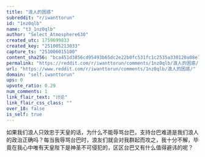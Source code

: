 ```yaml
---
title: "浪人的困惑"
subreddit: "r/iwanttorun"
id: "1nz0qlb"
name: "t3_1nz0qlb"
author: "Select_Atmosphere630"
created_utc: 1759699833
created_key: "251005213033"
capture_ts: "251006015100"
content_sha256: "bca451d3856cd95493b65dc2e22b0fc531fc1c2535a330120a08e7388f2cba76"
permalink: "https://reddit.com/r/iwanttorun/comments/1nz0qlb/浪人的困惑/"
url: "https://www.reddit.com/r/iwanttorun/comments/1nz0qlb/浪人的困惑/"
domain: "self.iwanttorun"
ups: 0
upvote_ratio: 0.29
num_comments: 1
link_flair_text: "讨论"
link_flair_css_class: ""
over_18: false
is_self: true
---
```


如果我们浪人只效忠于天皇的话，为什么不能辱骂台巴，支持台巴难道是我们浪人的政治正确吗？每当我辱骂台巴时，浪友们就会对我群起而攻之，我十分不解，毕竟在我心中唯有天皇陛下是神圣不可侵犯的，区区台巴又有什么值得避讳的呢？
